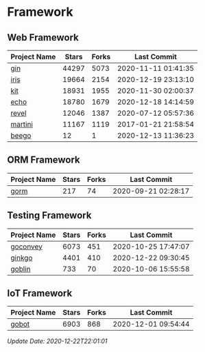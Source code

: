 # Framework

## Web Framework
| Project Name | Stars | Forks | Last Commit |
| ------------ | ----- | ----- | ----------- |
| [gin](https://github.com/gin-gonic/gin) | 44297 | 5073 | 2020-11-11 01:41:35 |
| [iris](https://github.com/kataras/iris) | 19664 | 2154 | 2020-12-19 23:13:10 |
| [kit](https://github.com/go-kit/kit) | 18931 | 1955 | 2020-11-30 02:00:37 |
| [echo](https://github.com/labstack/echo) | 18780 | 1679 | 2020-12-18 14:14:59 |
| [revel](https://github.com/revel/revel) | 12046 | 1387 | 2020-07-12 05:57:36 |
| [martini](https://github.com/go-martini/martini) | 11167 | 1119 | 2017-01-21 21:58:54 |
| [beego](https://github.com/astaxie/beego) | 12 | 1 | 2020-12-13 11:36:23 |

## ORM Framework
| Project Name | Stars | Forks | Last Commit |
| ------------ | ----- | ----- | ----------- |
| [gorm](https://github.com/jinzhu/gorm) | 217 | 74 | 2020-09-21 02:28:17 |

## Testing Framework
| Project Name | Stars | Forks | Last Commit |
| ------------ | ----- | ----- | ----------- |
| [goconvey](https://github.com/smartystreets/goconvey) | 6073 | 451 | 2020-10-25 17:47:07 |
| [ginkgo](https://github.com/onsi/ginkgo) | 4401 | 410 | 2020-12-22 09:30:45 |
| [goblin](https://github.com/franela/goblin) | 733 | 70 | 2020-10-06 15:55:58 |

## IoT Framework
| Project Name | Stars | Forks | Last Commit |
| ------------ | ----- | ----- | ----------- |
| [gobot](https://github.com/hybridgroup/gobot) | 6903 | 868 | 2020-12-01 09:54:44 |

*Update Date: 2020-12-22T22:01:01*